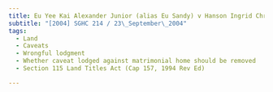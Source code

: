 ```yaml
---
title: Eu Yee Kai Alexander Junior (alias Eu Sandy) v Hanson Ingrid Christina 
subtitle: "[2004] SGHC 214 / 23\_September\_2004"
tags:
  - Land
  - Caveats
  - Wrongful lodgment
  - Whether caveat lodged against matrimonial home should be removed
  - Section 115 Land Titles Act (Cap 157, 1994 Rev Ed)

---
```


